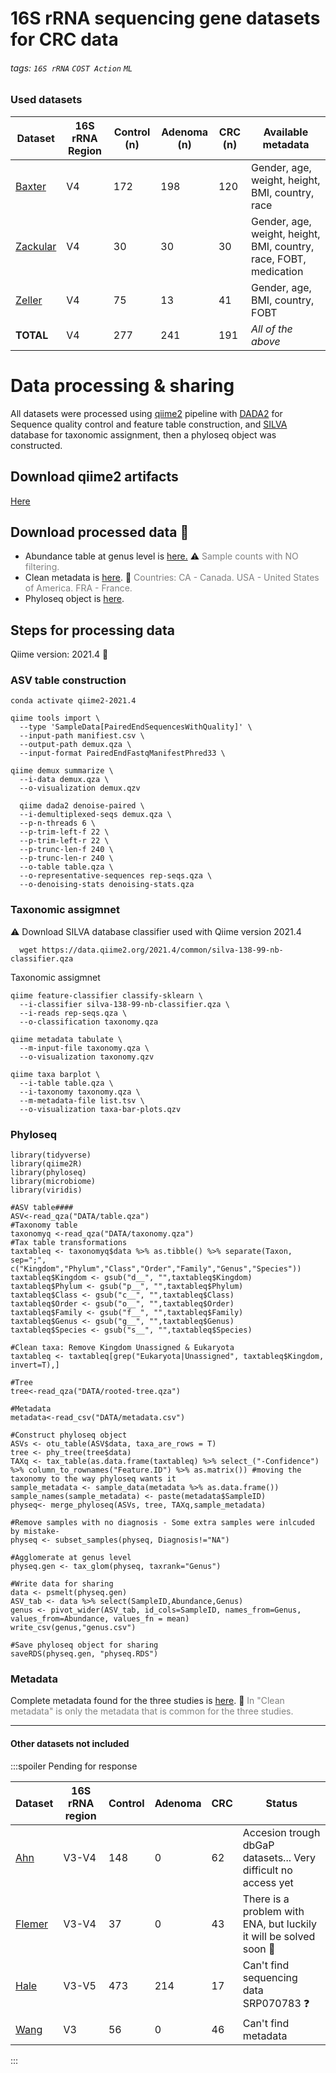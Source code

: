# 16S rRNA sequencing gene datasets for CRC data

###### tags: `16S rRNA` `COST Action` `ML`

### Used datasets 


| Dataset                                                           | 16S rRNA Region    | Control (n) | Adenoma (n) | CRC (n) | Available metadata                                                |
| ----------------------------------------------------------------- | --- | ----------- | ----------- | ------- | ----------------------------------------------------------------- |
| [Baxter](https://www.ncbi.nlm.nih.gov/pmc/articles/PMC4823848/)   | V4    | 172         | 198         | 120     | Gender, age, weight, height, BMI, country, race                   |
| [Zackular](https://www.ncbi.nlm.nih.gov/pmc/articles/PMC4221363/) |   V4  | 30          | 30          | 30      | Gender, age, weight, height, BMI, country, race, FOBT, medication |
| [Zeller](https://www.ncbi.nlm.nih.gov/pmc/articles/PMC4299606/)   |    V4 | 75          | 13          | 41      | Gender, age,  BMI, country, FOBT                                  |
| **TOTAL**                                                            |    V4 | 277         | 241         | 191     | *All of the above*                                                |
# Data processing & sharing

All datasets were processed using [qiime2](https://docs.qiime2.org/2021.11/) pipeline with [DADA2](https://benjjneb.github.io/dada2/) for Sequence quality control and feature table construction, and [SILVA](https://www.arb-silva.de/) database for taxonomic assignment, then a phyloseq object was constructed.  


## Download qiime2 artifacts 

[Here](https://drive.google.com/file/d/1ME5o9vIZ1opihPtkVFlc0gk--0lSTkjq/view?usp=share_link) 

## Download processed data :open_file_folder: 

- Abundance table at genus level is [here.](https://drive.google.com/file/d/1w5sFdGfuwug4cQuEqgHcjKlfLbNF6iVn/view?usp=share_link)
:warning: <font color = 'gray'>Sample counts with NO filtering.</font> 
- Clean metadata is [here](https://drive.google.com/file/d/1yvMj_t-XHAa3tIM-Qd59kPCAhBlgKRQh/view?usp=sharing). 
:memo: <font color = 'gray'> Countries: CA - Canada. USA - United States of America. FRA - France. </font> 
- Phyloseq object is [here](https://drive.google.com/file/d/1OZBXD1XB_5N4PbL8At1aksnG0Wns0F65/view?usp=sharing). 

## Steps for processing data

Qiime version: 2021.4 :eyes:

### ASV table construction
```bash=s
conda activate qiime2-2021.4 

qiime tools import \
  --type 'SampleData[PairedEndSequencesWithQuality]' \
  --input-path manifiest.csv \
  --output-path demux.qza \
  --input-format PairedEndFastqManifestPhred33 \

qiime demux summarize \
  --i-data demux.qza \
  --o-visualization demux.qzv
  
  qiime dada2 denoise-paired \
  --i-demultiplexed-seqs demux.qza \
  --p-n-threads 6 \
  --p-trim-left-f 22 \
  --p-trim-left-r 22 \
  --p-trunc-len-f 240 \
  --p-trunc-len-r 240 \
  --o-table table.qza \
  --o-representative-sequences rep-seqs.qza \
  --o-denoising-stats denoising-stats.qza
```

### Taxonomic assigmnet 

:warning:  Download SILVA database classifier used with Qiime version 2021.4 


```bash=s
  wget https://data.qiime2.org/2021.4/common/silva-138-99-nb-classifier.qza
```
Taxonomic assigmnet
```bash=s
qiime feature-classifier classify-sklearn \
  --i-classifier silva-138-99-nb-classifier.qza \
  --i-reads rep-seqs.qza \
  --o-classification taxonomy.qza

qiime metadata tabulate \
  --m-input-file taxonomy.qza \
  --o-visualization taxonomy.qzv

qiime taxa barplot \
  --i-table table.qza \
  --i-taxonomy taxonomy.qza \
  --m-metadata-file list.tsv \
  --o-visualization taxa-bar-plots.qzv
```
### Phyloseq 

```R=1
library(tidyverse)
library(qiime2R)
library(phyloseq)
library(microbiome)
library(viridis)

#ASV table####
ASV<-read_qza("DATA/table.qza")
#Taxonomy table
taxonomyq <-read_qza("DATA/taxonomy.qza")
#Tax table transformations
taxtableq <- taxonomyq$data %>% as.tibble() %>% separate(Taxon, sep=";", c("Kingdom","Phylum","Class","Order","Family","Genus","Species"))
taxtableq$Kingdom <- gsub("d__", "",taxtableq$Kingdom)
taxtableq$Phylum <- gsub("p__", "",taxtableq$Phylum)
taxtableq$Class <- gsub("c__", "",taxtableq$Class)
taxtableq$Order <- gsub("o__", "",taxtableq$Order)
taxtableq$Family <- gsub("f__", "",taxtableq$Family)
taxtableq$Genus <- gsub("g__", "",taxtableq$Genus)
taxtableq$Species <- gsub("s__", "",taxtableq$Species)

#Clean taxa: Remove Kingdom Unassigned & Eukaryota
taxtableq <- taxtableq[grep("Eukaryota|Unassigned", taxtableq$Kingdom, invert=T),]

#Tree
tree<-read_qza("DATA/rooted-tree.qza")

#Metadata
metadata<-read_csv("DATA/metadata.csv")

#Construct phyloseq object
ASVs <- otu_table(ASV$data, taxa_are_rows = T) 
tree <- phy_tree(tree$data) 
TAXq <- tax_table(as.data.frame(taxtableq) %>% select_("-Confidence") %>% column_to_rownames("Feature.ID") %>% as.matrix()) #moving the taxonomy to the way phyloseq wants it
sample_metadata <- sample_data(metadata %>% as.data.frame()) 
sample_names(sample_metadata) <- paste(metadata$SampleID)
physeq<- merge_phyloseq(ASVs, tree, TAXq,sample_metadata)

#Remove samples with no diagnosis - Some extra samples were inlcuded by mistake-  
physeq <- subset_samples(physeq, Diagnosis!="NA")

#Agglomerate at genus level 
physeq.gen <- tax_glom(physeq, taxrank="Genus")

#Write data for sharing
data <- psmelt(physeq.gen) 
ASV_tab <- data %>% select(SampleID,Abundance,Genus) 
genus <- pivot_wider(ASV_tab, id_cols=SampleID, names_from=Genus, values_from=Abundance, values_fn = mean)
write_csv(genus,"genus.csv")

#Save phyloseq object for sharing
saveRDS(physeq.gen, "physeq.RDS")
```

### Metadata 
Complete metadata found for the three studies is [here](https://docs.google.com/spreadsheets/d/1iJ2JeL-FQrs4Aj9dGJuNusGvHf3-_rWs/edit?usp=sharing&ouid=104693150197955528399&rtpof=true&sd=true). 
:memo: <font color = 'gray'> In "Clean metadata" is only the metadata that is common for the three studies. </font>

---
#### Other datasets not included 
:::spoiler
Pending for response

| Dataset | 16S rRNA region | Control | Adenoma | CRC |  Status   |
| ------- | --------------- | ------- | ------- | --- | --- |
|      [Ahn](https://www.ncbi.nlm.nih.gov/pmc/articles/PMC3866154/)   |     V3-V4    |  148       |  0   |   62  |   Accesion trough dbGaP datasets... Very difficult no access yet   |
|         [Flemer](https://www.ncbi.nlm.nih.gov/pmc/articles/PMC5529966/) |    V3-V4 |  37       | 0      |     43|    There is a problem with ENA, but luckily it will be solved soon :crossed_fingers: |
|         [Hale](https://www.ncbi.nlm.nih.gov/pmc/articles/PMC5225053/) |   V3-V5   |   473      | 214 |    17 | Can't find sequencing data  SRP070783 :question: |
|         [Wang](https://www.ncbi.nlm.nih.gov/pmc/articles/PMC3260502/)| V3 | 56   | 0   |  46   |  Can't find metadata  |
:::

